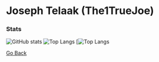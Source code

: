 # Joseph Telaak (The1TrueJoe)

### Stats

![GitHub stats](https://github-readme-stats.vercel.app/api?username=The1TrueJoe&count_private=true&show_icons=true&theme=radical)
![Top Langs](https://github-readme-stats.vercel.app/api/top-langs/?username=The1TrueJoe&layout=compact&theme=radical)
[![Top Langs](https://github-readme-stats.vercel.app/api/top-langs/?username=The1TrueJoe&langs_count=10)

[Go Back](https://github.com/The1TrueJoe)
